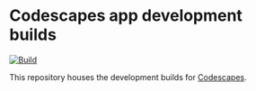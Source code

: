 # Codescapes app development builds

[![Build](https://github.com/codescapes-io/codescapes-nightly/actions/workflows/build_app.yml/badge.svg?branch=master)](https://github.com/codescapes-io/codescapes-nightly/actions/workflows/build_app.yml)

This repository houses the development builds for [Codescapes](https://www.codescapes.io).
